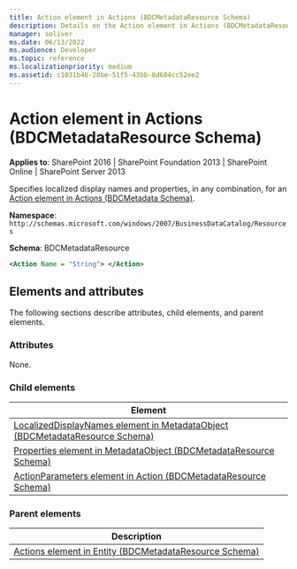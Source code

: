 ```yaml
---
title: Action element in Actions (BDCMetadataResource Schema)
description: Details on the Action element in Actions (BDCMetadataResource Schema)
manager: soliver
ms.date: 06/13/2022
ms.audience: Developer
ms.topic: reference
ms.localizationpriority: medium
ms.assetid: c1031b46-28be-51f5-43bb-8d684cc52ee2
---
```


# Action element in Actions (BDCMetadataResource Schema)

**Applies to**: SharePoint 2016 | SharePoint Foundation 2013 | SharePoint Online | SharePoint Server 2013

Specifies localized display names and properties, in any combination, for an [Action element in Actions (BDCMetadata Schema)](action-element-in-actions-bdcmetadata-schema.md).

**Namespace**: `http://schemas.microsoft.com/windows/2007/BusinessDataCatalog/Resources`

**Schema**: BDCMetadataResource

```XML
<Action Name = "String"> </Action>
```

## Elements and attributes

The following sections describe attributes, child elements, and parent elements.

### Attributes

None.

### Child elements

|                                                                            Element                                                                            |
| ------------------------------------------------------------------------------------------------------------------------------------------------------------- |
| [LocalizedDisplayNames element in MetadataObject (BDCMetadataResource Schema)](localizeddisplaynames-element-in-metadataobject-bdcmetadataresource-schema.md) |
| [Properties element in MetadataObject (BDCMetadataResource Schema)](properties-element-in-metadataobject-bdcmetadataresource-schema.md)                       |
| [ActionParameters element in Action (BDCMetadataResource Schema)](actionparameters-element-in-action-bdcmetadataresource-schema.md)                           |

### Parent elements

|                                                    Description                                                    |
| ----------------------------------------------------------------------------------------------------------------- |
| [Actions element in Entity (BDCMetadataResource Schema)](actions-element-in-entity-bdcmetadataresource-schema.md) |
